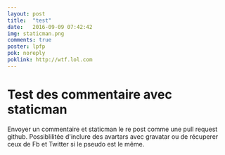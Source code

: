 ```yaml
---
layout: post
title:  "test"
date:   2016-09-09 07:42:42
img: staticman.png
comments: true
poster: lpfp
pok: noreply
poklink: http://wtf.lol.com
---
```


# Test des commentaire avec staticman

Envoyer un commentaire et staticman le re post comme une pull request github.
Possiblilitée d'inclure des avartars avec gravatar ou de récuperer ceux de Fb et Twitter si le pseudo est le même.
